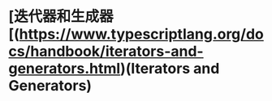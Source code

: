 # [迭代器和生成器[(https://www.typescriptlang.org/docs/handbook/iterators-and-generators.html)(Iterators and Generators)
